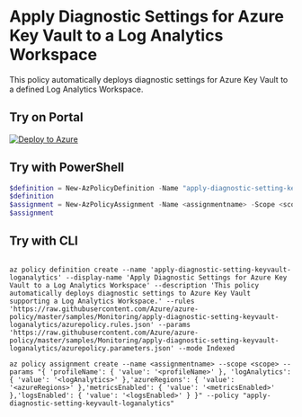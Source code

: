 # Apply Diagnostic Settings for Azure Key Vault to a Log Analytics Workspace

This policy automatically deploys diagnostic settings for Azure Key Vault to a defined Log Analytics Workspace.

## Try on Portal

[![Deploy to Azure](https://aka.ms/deploytoazurebutton)](https://portal.azure.com/#blade/Microsoft_Azure_Policy/CreatePolicyDefinitionBlade/uri/https%3A%2F%2Fraw.githubusercontent.com%2FAzure%2Fazure-policy%2Fmaster%2Fsamples%2FMonitoring%2Fapply-diagnostic-setting-keyvault-loganalytics%2Fazurepolicy.json)

## Try with PowerShell

````powershell
$definition = New-AzPolicyDefinition -Name "apply-diagnostic-setting-keyvault-loganalytics" -DisplayName "Apply Diagnostic Settings for Azure Key Vault to a Log Analytics Workspace" -description "This policy automatically deploys diagnostic settings for Azure Key Vault to point to a Log Analytics Workspace." -Policy 'https://raw.githubusercontent.com/Azure/azure-policy/master/samples/Monitoring/apply-diagnostic-setting-keyvault-loganalytics/azurepolicy.rules.json' -Parameter 'https://raw.githubusercontent.com/Azure/azure-policy/master/samples/Monitoring/apply-diagnostic-setting-keyvault-loganalytics/azurepolicy.parameters.json' -Mode Indexed
$definition
$assignment = New-AzPolicyAssignment -Name <assignmentname> -Scope <scope> -profileName <profileName> -logAnalytics <logAnalytics> -azureRegions <azureRegions> -metricsEnabled <metricsEnabled> -logsEnabled <logsEnabled> -PolicyDefinition $definition
$assignment 
````

## Try with CLI

````cli

az policy definition create --name 'apply-diagnostic-setting-keyvault-loganalytics' --display-name 'Apply Diagnostic Settings for Azure Key Vault to a Log Analytics Workspace' --description 'This policy automatically deploys diagnostic settings to Azure Key Vault supporting a Log Analytics Workspace.' --rules 'https://raw.githubusercontent.com/Azure/azure-policy/master/samples/Monitoring/apply-diagnostic-setting-keyvault-loganalytics/azurepolicy.rules.json' --params 'https://raw.githubusercontent.com/Azure/azure-policy/master/samples/Monitoring/apply-diagnostic-setting-keyvault-loganalytics/azurepolicy.parameters.json' --mode Indexed

az policy assignment create --name <assignmentname> --scope <scope> --params "{ 'profileName': { 'value': '<profileName>' }, 'logAnalytics': { 'value': '<logAnalytics>' },'azureRegions': { 'value': '<azureRegions>' },'metricsEnabled': { 'value': '<metricsEnabled>' },'logsEnabled': { 'value': '<logsEnabled>' } }" --policy "apply-diagnostic-setting-keyvault-loganalytics"

````
